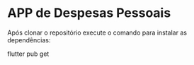# APP de Despesas Pessoais

Após clonar o repositório execute o comando para instalar as dependências:

flutter pub get